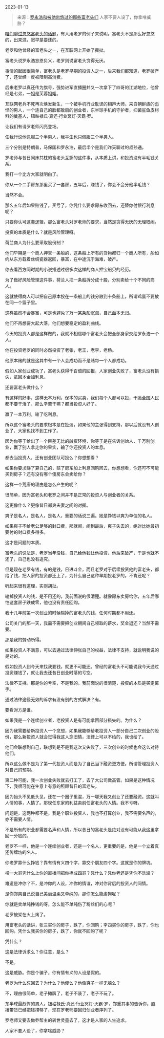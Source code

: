 2023-01-13

> 来源：[罗永浩和被他忽悠过的那些富老头们](http://mp.weixin.qq.com/s?__biz=MzU0MjYwNDU2Mw==&mid=2247509368&idx=1&sn=b2248f672c8bc6f220c558825b4faa9e&chksm=fb1ac904cc6d401209ce2ecb24f9fa65d7336a2b715db7b83c51e9a4e14716677191650bb9f3&scene=27#wechat_redirect)
> 人家不要人设了，你拿啥威胁？

[咱们聊过忽悠富老头的话题](http://mp.weixin.qq.com/s?__biz=MzU0MjYwNDU2Mw==&mid=2247509321&idx=1&sn=ad057b4589c12103063ecd608768bc29&chksm=fb1ac935cc6d402371ded32bd855de8664cd0205f5359518db9601961611114ff86ff7740d07&scene=21#wechat_redirect)，有人用老罗的例子来说明，富老头不是那么好忽悠的，出来混，迟早是要还的。  

老罗和他曾经的富老头之一，在互联网上开始了撕扯。  

富老头说罗永浩忘恩负义，老罗则说富老头贪得无厌。  

事情的起因很简单，富老头是老罗早期的投资人之一，后来我们都知道，老罗破产了，还曾经一度被限制高消费。  

后来老罗以真还传为旗号，强势进军直播圈并又一次拿下了四哥的江湖地位，他曾经是七弟，一姐是芙蓉姐姐。  

互联网老兵不死再次焕发新生，一个被手机行业耽误的相声大师。来自朝鲜族的彪悍的男人，一个连自己的脸都敢扇的创业者，东半球手机的守护者，抑菌鲨鱼皮材料的奠基人，钮祜禄氏·真还·行业冥灯·灭霸·罗。

让我们有请罗老师闪亮登场。  

任我行说他佩服三个半男人，我平生也只佩服三个半男人。

三个分别是特朗普，马保国和罗永浩，最后半个是我们昨天聊过的叔孙通。

罗老师与昔日同床共枕的富老头互撕的这件事，从本质上讲，和投资没有半毛钱关系。  

我打一个比方大家就明白了。  

你从一个二手房东那里买了一套房，五年后，赚钱了，你会不会分他半毛钱？  

当然不会。

那么五年后如果赔钱了，买亏了，你凭什么要求房东收回去，还替你付银行利息呢？  

只要你认可这套逻辑，那么富老头对罗老师的要求，当然是贪得无厌的无理取闹。

投资的本质是什么？就是风险管理呀。  

荷兰商人为什么要采取股份制？

他们早期是一个商人押宝一条船的，这条船上所有的货物都归一个商人所有，船如约从东方载着丝绸瓷器返回，暴富，在中途沉于海难，破产。

你去看西方同时期的小说描述过很多次这样的商人押宝船只的经历。  

为了做好风险管理这件事，荷兰人把一条船拆分成十股，分别卖给十个不同的商人。  

这就使得商人可以把自己原本投在一条船上的钱分散到十条船上，所谓鸡蛋不要放在同一个篮子里。

这样虽然不会暴富，可是也避免了万一某条船沉海，自己血本无归。

他们不再想要大起大落，他们想要稳定的盈利曲线。  

今天的投资人都是这样做的，我就不相信哪个富老头会把全部身家交给罗永浩一个人。  

他在投资老罗的同时必然投资了老张，老王，老李，老杨。  

他原本赌的就是这其中有一个人会成功而不是赌每一个人都成功。  

假如人家创业成功了，富老头获得千百倍的回报，人家创业失败了，富老头没有损失，拿回本金加利息。  

还要富老头做什么？  

有这样的好事，这样无本万利，保本的买卖，我们每个人都可以投，干脆全国人民都不要干活了，那么辛苦干嘛？都当投资人好了。  

赢了一本万利，输了吃利息。

所以这个富老头的要求根本是在扯淡，如果他的主张得到支持，那以后就没有人创业了，大家也找不到工作了。  

因为你等于给出了一个巨差无比的融资环境，你等于是在告诉创始人，千万别创业，赢了别人拿走你的果实，输了你还投资人的本息。  

都去当投资人，还有创业团队可投么？你想想看？  

如果你要求赚了算自己的，赔了房东加上利息回购回去，你想想看，你还可不可能买到房子？还有没有哪个傻房东会卖给你？

这样一个荒唐的理由是怎么产生的呢？  

很简单，因为富老头和老罗之间并不是正常的投资人与创业者的关系。

这更像什么？更像昔日郑爽夫妻之间的对撕。  

爽子是名人，是名人，是名人，重要的话说三遍。她是挣钱以爽为单位的名人。  

如果爽子不给老公足够的封口费，那就闹，闹到最后，爽子失去的，绝对比她最初要付的封口费多得多。  

这才是问题的本质。  

富老头的说法是，老罗当年没钱，自己给他钱让他投资，他后来破产，于是也就不还了，自己也没有追究。  

但是现在老罗有钱，有的是钱，日进斗金，而且老罗对于后续投资他的富老头，都给了钱，把人家的投资都还上了，为什么自己这种早期投老罗的，不肯还呢？

听起来很有道理，实则胡扯。  

输掉投资人的钱，是不用还的，我前面说的很清楚。就像房东卖房给你，五年后哪怕这套房子跌成零，他也没有责任回购。  

我十几年前第一次创业的时候输掉的富老头的钱，任何时期都不用还。  

公司关门的那一天，我需不需要把创业期间自己领取的薪水，奖金退还？当然不需要。

那是我的劳动所得。

如果投资人不满意，可以去通过法律伸张自己的权益，法律不支持，就说明我说的是对的。  

假如投资人到今天来找我要钱，就更不可能还。曾经的富老头不可能说我今天通过投资赚钱了，就让我去还昔日创业时落的亏空。  

法律不支持。那是你的亏空，不是我的。我前面说的很清楚，投资的本质是买定离手。

通过法律途径无效的诉求有没有别的方式解决？有。

要看对方是谁。

如果我是一个连续创业者，老投资人是有可能拿回部分损失的。为什么？  

因为我需要给新投资人一个念想，如果我能够给老投资人一部分自己二次创业的股份，那么新投资人就会觉得我这人念旧情，法律上可以不给的，我也给了。

他们会联想到自己，联想到是不是我这次又失败了，三次创业的时候也会这么对待他们。

所以这么做不是为了第一代投资人而是为了自己当下融资更方便，所谓管理投资人对自己的预期。

第二种可能，我一次创业失败就去打工了，去了大公司做高管。如果是这种情况下，我很可能在生意上有意的照顾昔日的富老头。  

因为抬头不见低头见，还在一个圈子里混，万一哪天我又创业了还要融资。这就叫人情的事，人情了。那现任东家的利益卖前任富老头的人情。我不亏呀。  

问题是，这两种都不是。我是个职业投资人，我也不打算创业，我不需要名声的，亦不需要人情。

不是所有的职业都需要名声和人情，所以昔日的富老头是绝对没有可能从我这里拿回一分钱的。

老罗不一样，他是一个连续创业者，还是一个名人，更重要的是，他是一个立着真还传牌坊的名人。  

你老罗靠什么挣钱？靠有情有义四个字，靠交个朋友四个字。这就是你的牌坊。  

榜一大哥凭什么上你的直播间把你捧成四哥？凭什么？凭你老还是凭你不洗澡？  

难道是冲你？不，是冲你的人设，冲你的情谊，冲对你背后的投资人的同情。  

是你郑爽自己说自己美丽温柔又单纯的，那你怎么能虐狗呢？  

你就是卖单纯挣钱的呀，怎么能不单纯伤了粉丝们的心呢？

老罗被架在火上烤了。  

用富老头的话讲，张三买你的房子，跌了，你回购；李四买你的房子，跌了，你也回购。凭什么我买你的房子，跌了，你就不回购了呢？

凭什么？

这是法律诉求么？你注意，是么？  

不是。

这是威胁。你是个骗子，你有情有义的人设是假的。

老罗为什么怼回去？为什么？他傻么？他像爽子一样无脑么？  

不，理由很简单，老子摊牌了，老子不装了，老子不玩了。  

东半球最彪悍的男人，钮祜禄氏·真还·行业冥灯·灭霸·罗，郑重其事的告诉你，直播带货已经把钱捞够了，现在罗老师要回归创业者序列了。

罗老师又要去做乔帮主的转世灵童去了，这才是人家的人生追求。  

人家不要人设了，你拿啥威胁？

